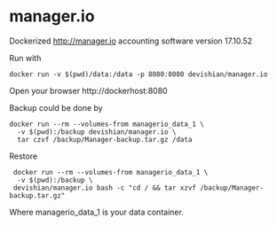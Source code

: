 # manager.io
Dockerized http://manager.io accounting software version 17.10.52

Run with
```
docker run -v $(pwd)/data:/data -p 8080:8080 devishian/manager.io
```

Open your browser http://dockerhost:8080

Backup could be done by 
```
docker run --rm --volumes-from managerio_data_1 \
  -v $(pwd):/backup devishian/manager.io \
  tar czvf /backup/Manager-backup.tar.gz /data
```
Restore 
```
 docker run --rm --volumes-from managerio_data_1 \
  -v $(pwd):/backup \ 
 devishian/manager.io bash -c "cd / && tar xzvf /backup/Manager-backup.tar.gz"
 ```
 Where managerio_data_1 is your data container.
